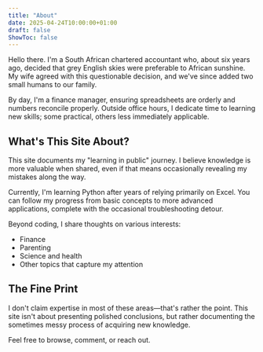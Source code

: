 ```yaml
---
title: "About"
date: 2025-04-24T10:00:00+01:00
draft: false
ShowToc: false
---
```


Hello there. I'm a South African chartered accountant who, about six years ago, decided that grey English skies were preferable to African sunshine. My wife agreed with this questionable decision, and we've since added two small humans to our family.

By day, I'm a finance manager, ensuring spreadsheets are orderly and numbers reconcile properly. Outside office hours, I dedicate time to learning new skills; some practical, others less immediately applicable.

## What's This Site About?

This site documents my "learning in public" journey. I believe knowledge is more valuable when shared, even if that means occasionally revealing my mistakes along the way.

Currently, I'm learning Python after years of relying primarily on Excel. You can follow my progress from basic concepts to more advanced applications, complete with the occasional troubleshooting detour.

Beyond coding, I share thoughts on various interests:
* Finance
* Parenting
* Science and health
* Other topics that capture my attention

## The Fine Print

I don't claim expertise in most of these areas—that's rather the point. This site isn't about presenting polished conclusions, but rather documenting the sometimes messy process of acquiring new knowledge.

Feel free to browse, comment, or reach out.